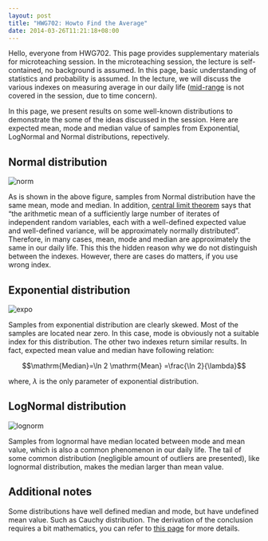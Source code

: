 ```yaml
---
layout: post
title: "HWG702: Howto Find the Average"
date: 2014-03-26T11:21:18+08:00
---
```


Hello, everyone from HWG702. This page provides supplementary materials for microteaching session. In the microteaching session, the lecture is self-contained, no background is assumed. In this page, basic understanding of statistics and probability is assumed.
In the lecture, we will discuss the various indexes on measuring average in our daily life ([mid-range]( http://en.wikipedia.org/wiki/Mid-range) is not covered in the session, due to time concern). 

In this page, we present results on some well-known distributions to demonstrate the some of the ideas discussed in the session. Here are expected mean, mode and median value of samples from Exponential, LogNormal and Normal distributions, repectively.

## Normal distribution
![norm](https://wanglongqi.github.io/public/images/norm.png)

As is shown in the above figure, samples from Normal distribution have the same mean, mode and median. In addition, [central limit theorem]( http://en.wikipedia.org/wiki/Central_limit_theorem) says that “the arithmetic mean of a sufficiently large number of iterates of independent random variables, each with a well-defined expected value and well-defined variance, will be approximately normally distributed”. Therefore, in many cases, mean, mode and median are approximately the same in our daily life. This this the hidden reason why we do not distinguish between the indexes. However, there are cases do matters, if you use wrong index.

## Exponential distribution
![expo](https://wanglongqi.github.io/public/images/expon.png)

Samples from exponential distribution are clearly skewed. Most of the samples are located near zero. In this case, mode is obviously not a suitable index for this distribution. The other two indexes return similar results. In fact, expected mean value and median have following relation:

$$\mathrm{Median}=\ln 2 \mathrm{Mean} =\frac{\ln 2}{\lambda}$$

where, $\lambda$ is the only parameter of exponential distribution.

## LogNormal distribution
![lognorm](https://wanglongqi.github.io/public/images/lognorm.png)

Samples from lognormal have median located between mode and mean value, which is also a common phenomenon in our daily life. The tail of some common distribution (negligible amount of outliers are presented), like lognormal distribution, makes the median larger than mean value.

## Additional notes
Some distributions have well defined median and mode, but have undefined mean value. Such as Cauchy distribution. The derivation of the conclusion requires a bit mathematics, you can refer to [this page]( http://en.wikipedia.org/wiki/Cauchy_distribution#Mean) for more details.
